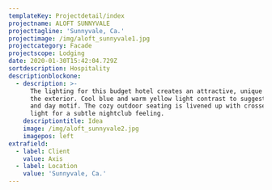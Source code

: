 ```yaml
---
templateKey: Projectdetail/index
projectname: ALOFT SUNNYVALE
projecttagline: 'Sunnyvale, Ca.'
projectimage: /img/aloft_sunnyvale1.jpg
projectcategory: Facade
projectscope: Lodging
date: 2020-01-30T15:42:04.729Z
sortdescription: Hospitality
descriptionblockone:
  - description: >-
      The lighting for this budget hotel creates an attractive, unique vibe on
      the exterior. Cool blue and warm yellow light contrast to suggest a night
      and day motif. The cozy outdoor seating is livened up with crosses of
      light for a subtle nightclub feeling.
    descriptiontitle: Idea
    image: /img/aloft_sunnyvale2.jpg
    imagepos: left
extrafield:
  - label: Client
    value: Axis
  - label: Location
    value: 'Sunnyvale, Ca.'
---
```


